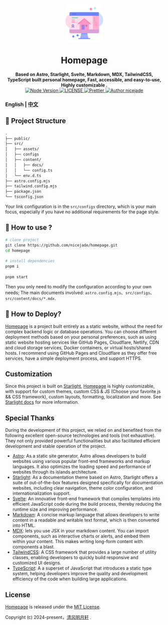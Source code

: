 <p align="center">
  <a href="https://www.niceshare.site/" target="_blank">
    <img width="120"
    src="https://github.com/nicejade/homepage/blob/main/public/favicon.svg?raw=true">
  </a>
</p>

<h1 align="center">Homepage</h1>

<div align="center">
  <strong>
    Based on Astro, Starlight, Svelte, Markdown, MDX, TailwindCSS, TypeScript built personal homepage, Fast, accessible, and easy-to-use, Highly customizable .
  </strong>
</div>

<div align="center">
  <a href="https://nodejs.org/en/" target="_blank">
    <img src="https://img.shields.io/badge/node-%3E%3D%2016.0.0-green.svg" alt="Node Version">
  </a>
  <a href="https://github.com/nicejade/homepage">
    <img src="https://img.shields.io/github/license/nicejade/homepage" alt="LICENSE">
  </a>
  <a href="https://prettier.io/">
    <img src="https://img.shields.io/badge/code_style-prettier-ff69b4.svg?style=flat" alt="Prettier">
  </a>
  <a href="https://aboutme.lovejade.cn/?utm_source=github.com">
    <img src="https://img.shields.io/badge/Author-nicejade-%23a696c8.svg" alt="Author nicejade">
  </a>
</div>

### English | [中文](https://www.niceshare.site/about)

## 🧱 Project Structure

```bash
.
├── public/
├── src/
│   ├── assets/
│   ├── configs
│   ├── content/
│   │   ├── docs/
│   │   └── config.ts
│   └── env.d.ts
├── astro.config.mjs
├── tailwind.config.mjs
├── package.json
└── tsconfig.json
```

Your link configuration is in the `src/configs` directory, which is your main focus, especially if you have no additional requirements for the page style.

## 🏹 How to use ?

```bash
# clone project
git clone https://github.com/nicejade/homepage.git
cd homepage

# install dependencies
pnpm i

pnpm start
```

Then you only need to modify the configuration according to your own needs; The main documents involved: `astro.config.mjs`、`src/configs`、`src/content/docs/*.mdx`.

## 🚀 How to Deploy?

[Homepage](https://github.com/nicejade/homepage) is a project built entirely as a static website, without the need for complex backend logic or database operations. You can choose different deployment methods based on your personal preferences, such as using static website hosting services like GitHub Pages, Cloudflare, Netlify, CDN and cloud storage services, Docker containers, or virtual hosts/shared hosts. I recommend using GitHub Pages and Cloudflare as they offer free services, have a simple deployment process, and support HTTPS.

## Customization

Since this project is built on [Starlight](https://starlight.astro.build/), [Homepage](https://github.com/nicejade/homepage) is highly customizable, with support for custom themes, custom CSS & JS (Choose your favorite js && CSS framework), custom layouts, formatting, localization and more. See [Starlight docs](https://starlight.astro.build/zh-cn/getting-started/) for more information.

## Special Thanks

During the development of this project, we relied on and benefited from the following excellent open-source technologies and tools (not exhaustive). They not only provided powerful functionalities but also facilitated efficient development and stable operation of the project.

- [Astro](https://astro.build/): As a static site generator, Astro allows developers to build websites using various popular front-end frameworks and markup languages. It also optimizes the loading speed and performance of websites through its islands architecture.
- [Starlight](https://starlight.astro.build/zh-cn/getting-started/): As a documentation theme based on Astro, Starlight offers a suite of out-of-the-box features designed specifically for documentation websites, including clear navigation, theme color configuration, and internationalization support.
- [Svelte](https://svelte.dev/): An innovative front-end framework that compiles templates into efficient JavaScript code during the build process, thereby reducing the runtime size and improving performance.
- [Markdown](https://www.markdownguide.org/): A concise markup language that allows developers to write content in a readable and writable text format, which is then converted into HTML.
- [MDX](https://mdxjs.com/): lets you use JSX in your markdown content. You can import components, such as interactive charts or alerts, and embed them within your content. This makes writing long-form content with components a blast.
- [TailwindCSS](https://tailwindcss.com/): A CSS framework that provides a large number of utility classes, enabling developers to quickly build responsive and customized UI designs.
- [TypeScript](https://www.typescriptlang.org/): A a superset of JavaScript that introduces a static type system, helping developers improve the quality and development efficiency of the code when building large applications.

## License

[Homepage](https://github.com/nicejade/homepage) is released under the [MIT License](http://opensource.org/licenses/MIT).

Copyright (c) 2024-present，[清风明月轩](https://www.thebettersites.com/) .